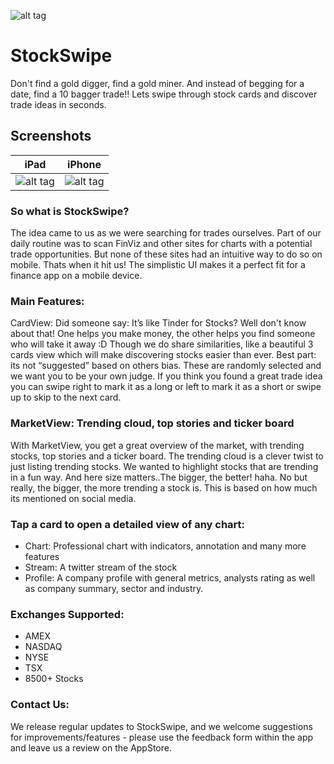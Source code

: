 ![alt tag](https://user-images.githubusercontent.com/10794609/50870265-4d4d4b00-1385-11e9-8bff-b0698f72c488.png)

# StockSwipe #

Don't find a gold digger, find a gold miner. And instead of begging for a date, find a 10 bagger trade!!
Lets swipe through stock cards and discover trade ideas in seconds. 

## Screenshots

iPad                                                                                                              |  iPhone
:----------------------------------------------------------------------------------------------------------------:|:----------------------------------------------------------------------------------------------------------------:
![alt tag](https://user-images.githubusercontent.com/10794609/50870202-04959200-1385-11e9-80fe-342133b86a99.png) | ![alt tag](https://user-images.githubusercontent.com/10794609/50870198-00697480-1385-11e9-8a7e-16e78a6fe023.png)

###  So what is StockSwipe? ### 

The idea came to us as we were searching for trades ourselves. Part of our daily routine was to scan FinViz and other sites for charts with a potential trade opportunities. But none of these sites had an intuitive way to do so on mobile. Thats when it hit us! The simplistic UI makes it a perfect fit for a finance app on a mobile device.

###  Main Features: ### 

CardView: Did someone say: It’s like Tinder for Stocks? 
Well don't know about that! One helps you make money, the other helps you find someone who will take it away :D Though we do share similarities, like a beautiful 3 cards view which will make discovering stocks easier than ever. Best part: its not “suggested” based on others bias. These are randomly selected and we want you to be your own judge. If you think you found a great trade idea you can swipe right to mark it as a long or left to mark it as a short or swipe up to skip to the next card.

###  MarketView: Trending cloud, top stories and ticker board ### 

With MarketView, you get a great overview of the market, with trending stocks, top stories and a ticker board. The trending cloud is a clever twist to just listing trending stocks. We wanted to highlight stocks that are trending in a fun way. And here size matters..The bigger, the better! haha. No but really, the bigger, the more trending a stock is. This is based on how much its mentioned on social media. 

###  Tap a card to open a detailed view of any chart: ### 

* Chart: Professional chart with indicators, annotation and many more features
* Stream: A twitter stream of the stock
* Profile: A company profile with general metrics, analysts rating as well as company summary, sector and industry.

###  Exchanges Supported: ### 
- AMEX
- NASDAQ 
- NYSE
- TSX
- 8500+ Stocks

###  Contact Us: ### 
We release regular updates to StockSwipe, and we welcome suggestions for improvements/features - please use the feedback form within the app and leave us a review on the AppStore.
